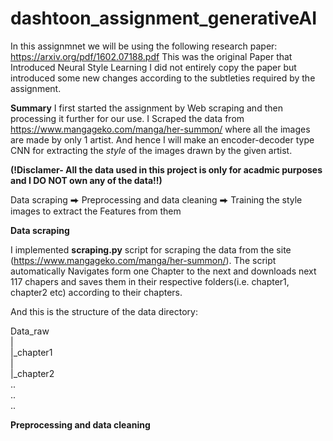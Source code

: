 # dashtoon_assignment_generativeAI
In this assignmnet we will be using the following research paper:
https://arxiv.org/pdf/1602.07188.pdf
This was the original Paper that Introduced Neural Style Learning
I did not entirely copy the paper but introduced some new changes according to the subtleties required by the assignment. 


**Summary**
I first started the assignment by Web scraping and then processing it further for our use.
I Scraped the data from  https://www.mangageko.com/manga/her-summon/
where all the images are made by only 1 artist. And hence I will make an encoder-decoder type CNN for extracting the *style* of the images drawn by the given artist. 





**(!Disclamer- All the data used in this project is only for acadmic purposes and I DO NOT own any of the data!!)**

Data scraping  ⮕  Preprocessing and data cleaning ⮕ Training the style images to extract the Features from them


**Data scraping**

I implemented **scraping.py** script for scraping the data from the site (https://www.mangageko.com/manga/her-summon/). The script automatically Navigates form one Chapter to the next and downloads next 117 chapers and saves them in their respective folders(i.e. chapter1, chapter2 etc)  according to their chapters. 

And this is the structure of the data directory:

Data_raw<br>
|<br>
|_chapter1<br>
|<br>
|_chapter2<br>
..<br>
..<br>
..<br>

**Preprocessing and data cleaning**





